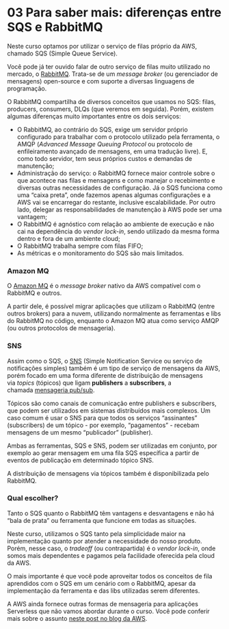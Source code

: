 # 03 Para saber mais: diferenças entre SQS e RabbitMQ
Neste curso optamos por utilizar o serviço de filas próprio da AWS, chamado SQS (Simple Queue Service).

Você pode já ter ouvido falar de outro serviço de filas muito utilizado no mercado, o [RabbitMQ](https://www.rabbitmq.com/). Trata-se de um _message broker_ (ou gerenciador de mensagens) open-source e com suporte a diversas linguagens de programação.

O RabbitMQ compartilha de diversos conceitos que usamos no SQS: filas, producers, consumers, DLQs (que veremos em seguida). Porém, existem algumas diferenças muito importantes entre os dois serviços:

- O RabbitMQ, ao contrário do SQS, exige um servidor próprio configurado para trabalhar com o protocolo utilizado pela ferramenta, o AMQP (_Advanced Message Queuing Protocol_ ou protocolo de enfileiramento avançado de mensagens, em uma tradução livre). E, como todo servidor, tem seus próprios custos e demandas de manutenção;
- Administração do serviço: o RabbitMQ fornece maior controle sobre o que acontece nas filas e mensagens e como manejar o recebimento e diversas outras necessidades de configuração. Já o SQS funciona como uma “caixa preta”, onde fazemos apenas algumas configurações e a AWS vai se encarregar do restante, inclusive escalabilidade. Por outro lado, delegar as responsabilidades de manutenção à AWS pode ser uma vantagem;
- O RabbitMQ é agnóstico com relação ao ambiente de execução e não cai na dependência do _vendor lock-in_, sendo utilizado da mesma forma dentro e fora de um ambiente cloud;
- O RabbitMQ trabalha sempre com filas FIFO;
- As métricas e o monitoramento do SQS são mais limitados.

### Amazon MQ

O [Amazon MQ](https://aws.amazon.com/amazon-mq/) é o _message broker_ nativo da AWS compatível com o RabbitMQ e outros.

A partir dele, é possível migrar aplicações que utilizam o RabbitMQ (entre outros brokers) para a nuvem, utilizando normalmente as ferramentas e libs do RabbitMQ no código, enquanto o Amazon MQ atua como serviço AMQP (ou outros protocolos de mensageria).

### SNS

Assim como o SQS, o [SNS](https://aws.amazon.com/sns/) (Simple Notification Service ou serviço de notificações simples) também é um tipo de serviço de mensagens da AWS, porém focado em uma forma diferente de distribuição de mensagens via _topics_ (tópicos) que ligam **publishers** a **subscribers**, a chamada [mensageria pub/sub](https://aws.amazon.com/what-is/pub-sub-messaging/).

Tópicos são como canais de comunicação entre publishers e subscribers, que podem ser utilizados em sistemas distribuídos mais complexos. Um caso comum é usar o SNS para que todos os serviços “assinantes” (subscribers) de um tópico - por exemplo, “pagamentos” - recebam mensagens de um mesmo “publicador” (publisher).

Ambas as ferramentas, SQS e SNS, podem ser utilizadas em conjunto, por exemplo ao gerar mensagem em uma fila SQS específica a partir de eventos de publicação em determinado tópico SNS.

A distribuição de mensagens via tópicos também é disponibilizada pelo RabbitMQ.

### Qual escolher?

Tanto o SQS quanto o RabbitMQ têm vantagens e desvantagens e não há “bala de prata” ou ferramenta que funcione em todas as situações.

Neste curso, utilizamos o SQS tanto pela simplicidade maior na implementação quanto por atender a necessidade do nosso produto. Porém, nesse caso, o _tradeoff_ (ou contrapartida) é o _vendor lock-in_, onde somos mais dependentes e pagamos pela facilidade oferecida pela cloud da AWS.

O mais importante é que você pode aproveitar todos os conceitos de fila aprendidos com o SQS em um cenário com o RabbitMQ, apesar da implementação da ferramenta e das libs utilizadas serem diferentes.

A AWS ainda fornece outras formas de mensageria para aplicações Serverless que não vamos abordar durante o curso. Você pode conferir mais sobre o assunto [neste post no blog da AWS](https://aws.amazon.com/blogs/compute/choosing-between-messaging-services-for-serverless-applications/).